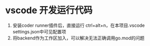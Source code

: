 # vscode 开发运行代码
1. 安装coder runner插件后，直接运行 ctrl+alt+n，在本项目.vscode settings.json中可见配置项
1. 将backend作为工作区加入，可以解决无法正确调用go.mod的问题